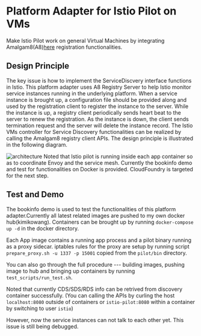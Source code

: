 # Platform Adapter for Istio Pilot on VMs

Make Istio Pilot work on general Virtual Machines by integrating Amalgam8(A8)[here](https://github.com/amalgam8/amalgam8) registration functionalities.

## Design Principle

The key issue is how to implement the ServiceDiscvery interface functions in Istio. 
This platform adapter uses A8 Registry Server to help Istio monitor service instances running in the underlying platform.
When a service instance is brought up, a configuration file should be provided along and used by the registration client to register the instance to the server. While the instance is up, a registry client periodically sends heart beat to the server to renew the registration. As the instance is down, the client sends termination request and the server will delete the instance record. The Istio VMs controller for Service Discovery functionalities can be realized by calling the Amalgam8 registry client APIs. 
    The design principle is illustrated in the following diagram.

![architecture](https://cdn.rawgit.com/istio/pilot/master/doc/platform_vms.svg)
Noted that Istio pilot is running inside each app container so as to coordinate Envoy and the service mesh.
Currently the bookinfo demo and test for functionalities on Docker is provided. CloudFoundry is targeted for the next step.

## Test and Demo
The bookinfo demo is used to test the functionalities of this platform adapter.Currently all latest related images are pushed to my own docker hub(kimikowang). Containers can be brought up by running `docker-compose up -d` in the docker directory.

Each App image contains a running app process and a pilot binary running as a proxy sidecar. iptables rules for the proxy are setup by running script `prepare_proxy.sh -u 1337 -p 15001` copied from the `pilot/bin` directory.

You can also go through the full procedure --- building images, pushing image to hub and bringing up containers by running `test_scripts/run_test.sh`. 

Noted that currently CDS/SDS/RDS info can be retrived from discovery container successfully. (You can calling the APIs by curling the host `localhost:8080` outside of containers or `istio-pilot:8080` within a container by switching to user `istio`)

However, now the service instances can not talk to each other yet. This issue is still being debugged.
